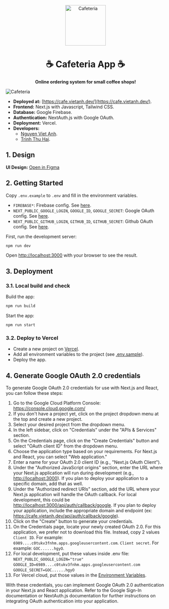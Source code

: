 <p align="center">
  <img alt="Cafeteria" style="width: 128px; max-width: 100%; height: auto;" src="./public/images/icons/icon-128x128.png"/>
  <h1 align="center">☕ Cafeteria App ☕</h1>
  <p align="center" style="font-weight: bold">Online ordering system for small coffee shops!</p>
</p>

<img align="center" alt="Cafeteria" style="max-width: 500px; height: auto;" src="https://github.com/NextCafeteria/cafeteria/assets/18329471/a6c632f4-26ab-4aab-a75a-94b31bfa74f6"/>

- **Deployed at:** [https://cafe.vietanh.dev/](https://cafe.vietanh.dev/).
- **Frontend:** Next.js with Javascript, Tailwind CSS.
- **Database:** Google Firebase.
- **Authentication:** NextAuth.js with Google OAuth.
- **Deployment:** Vercel.
- **Developers:**
  - [Nguyen Viet Anh](https://github.com/vietanhdev).
  - [Trinh Thu Hai](https://github.com/haitt00).

## 1. Design

**UI Design:** [Open in Figma](https://www.figma.com/file/NWU9BqtgXH4WZmBuEWUlVH/Cafeteria?type=design&node-id=0%3A1&t=2CNfDxghbK04aOCP-1)

## 2. Getting Started

Copy `.env.example` to `.env` and fill in the environment variables.

- `FIREBASE*`: Firebase config. See [here](https://firebase.google.com/docs/web/setup#config-object).
- `NEXT_PUBLIC_GOOGLE_LOGIN`, `GOOGLE_ID`, `GOOGLE_SECRET`: Google OAuth config. See [here](https://next-auth.js.org/providers/google).
- `NEXT_PUBLIC_GITHUB_LOGIN`, `GITHUB_ID`, `GITHUB_SECRET`: Github OAuth config. See [here](https://next-auth.js.org/providers/github).

First, run the development server:

```bash
npm run dev
```

Open [http://localhost:3000](http://localhost:3000) with your browser to see the result.

## 3. Deployment

### 3.1. Local build and check

Build the app:

```bash
npm run build
```

Start the app:

```bash
npm run start
```

### 3.2. Deploy to Vercel

- Create a new project on [Vercel](https://vercel.com/).
- Add all environment variables to the project (see [.env.sample](.env.sample)).
- Deploy the app.


## 4. Generate Google OAuth 2.0 credentials
To generate Google OAuth 2.0 credentials for use with Next.js and React, you can follow these steps:

1. Go to the Google Cloud Platform Console: <https://console.cloud.google.com/>
2. If you don't have a project yet, click on the project dropdown menu at the top and create a new project.
3. Select your desired project from the dropdown menu.
4. In the left sidebar, click on "Credentials" under the "APIs & Services" section.
5. On the Credentials page, click on the "Create Credentials" button and select "OAuth client ID" from the dropdown menu.
6. Choose the application type based on your requirements. For Next.js and React, you can select "Web application."
7. Enter a name for your OAuth 2.0 client ID (e.g., "Next.js OAuth Client").
8. Under the "Authorized JavaScript origins" section, enter the URL where your Next.js application will run during development (e.g., <http://localhost:3000>). If you plan to deploy your application to a specific domain, add that as well.
9. Under the "Authorized redirect URIs" section, add the URL where your Next.js application will handle the OAuth callback. For local development, this could be <http://localhost:3000/api/auth/callback/google>. If you plan to deploy your application, include the appropriate domain and endpoint (ex: <https://cafe.vietanh.dev/api/auth/callback/google>).
10. Click on the "Create" button to generate your credentials.
11. On the Credentials page, locate your newly created OAuth 2.0. For this application, we prefer not to download this file. Instead, copy 2 values
    `Client ID`. For example: `6989....c0tukv3fnhm.apps.googleusercontent.com`.
    `Client secret`. For example: `GOC......hgyO`.
12. For local development, put these values inside .env file:
    `NEXT_PUBLIC_GOOGLE_LOGIN="true"`
    `GOOGLE_ID=6989....c0tukv3fnhm.apps.googleusercontent.com`
    `GOOGLE_SECRET=GOC......hgyO`
13. For Vercel cloud, put those values in the [Environment Variables](https://vercel.com/docs/concepts/projects/environment-variables).

With these credentials, you can implement Google OAuth 2.0 authentication in your Next.js and React application. Refer to the Google Sign-In documentation or NextAuth.js documentation for further instructions on integrating OAuth authentication into your application.